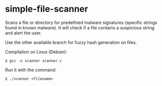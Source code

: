 # simple-file-scanner

Scans a file or directory for predefined malware signatures (specific strings found in known malware). It will check if a file contains a suspicious string and alert the user.

Use the other available branch for fuzzy hash generation on files.

Compilation on Linux (Debian):

    $ gcc -o scanner scanner.c

Run it with the command: 
    
    $ ./scanner <filename>